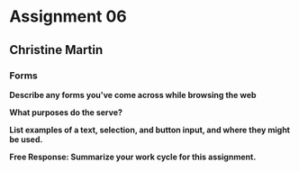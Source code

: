 # Assignment 06
## Christine Martin
### Forms

**Describe any forms you've come across while browsing the web**

**What purposes do the serve?**

**List examples of a text, selection, and button input, and where they might be used.**

**Free Response: Summarize your work cycle for this assignment.**
